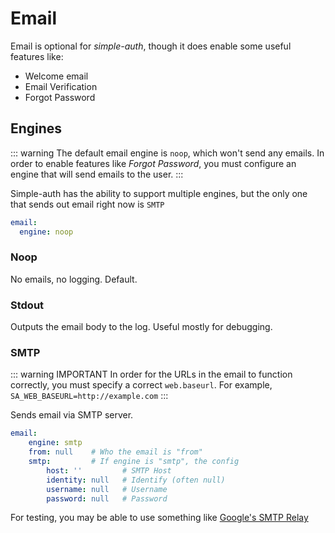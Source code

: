 # Email

Email is optional for *simple-auth*, though it does enable some useful features like:
- Welcome email
- Email Verification
- Forgot Password

## Engines

::: warning
The default email engine is `noop`, which won't send any emails. In order to enable features like *Forgot Password*,
you must configure an engine that will send emails to the user.
:::

Simple-auth has the ability to support multiple engines, but the only one that sends out email right now is `SMTP`

```yaml
email:
  engine: noop
```

### Noop

No emails, no logging. Default.

### Stdout

Outputs the email body to the log. Useful mostly for debugging.

### SMTP

::: warning IMPORTANT
In order for the URLs in the email to function correctly, you must specify a correct `web.baseurl`.  For example, `SA_WEB_BASEURL=http://example.com`
:::

Sends email via SMTP server.

```yaml
email:
    engine: smtp
    from: null    # Who the email is "from"
    smtp:         # If engine is "smtp", the config
        host: ''         # SMTP Host
        identity: null   # Identify (often null)
        username: null   # Username
        password: null   # Password
```

For testing, you may be able to use something like [Google's SMTP Relay](https://support.google.com/a/answer/176600?hl=en)
